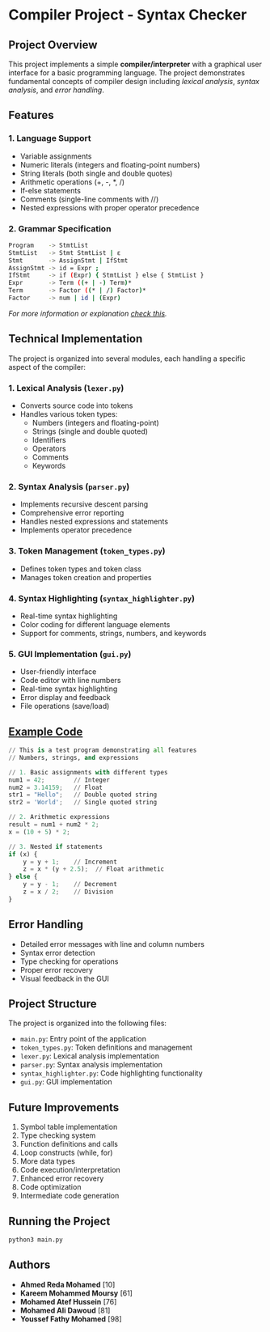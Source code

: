 # Compiler Project - Syntax Checker

## Project Overview

This project implements a simple **compiler/interpreter** with a graphical user interface for a basic programming language. The project demonstrates fundamental concepts of compiler design including _lexical analysis_, _syntax analysis_, and _error handling_.

## Features

### 1. Language Support

- Variable assignments
- Numeric literals (integers and floating-point numbers)
- String literals (both single and double quotes)
- Arithmetic operations (+, -, \*, /)
- If-else statements
- Comments (single-line comments with //)
- Nested expressions with proper operator precedence

### 2. Grammar Specification

```bash
Program    -> StmtList
StmtList   -> Stmt StmtList | ε
Stmt       -> AssignStmt | IfStmt
AssignStmt -> id = Expr ;
IfStmt     -> if (Expr) { StmtList } else { StmtList }
Expr       -> Term ((+ | -) Term)*
Term       -> Factor ((* | /) Factor)*
Factor     -> num | id | (Expr)
```

_For more information or explanation [check this](./grammar_rules.md)._

## Technical Implementation

The project is organized into several modules, each handling a specific aspect of the compiler:

### 1. Lexical Analysis (`lexer.py`)

- Converts source code into tokens
- Handles various token types:
  - Numbers (integers and floating-point)
  - Strings (single and double quoted)
  - Identifiers
  - Operators
  - Comments
  - Keywords

### 2. Syntax Analysis (`parser.py`)

- Implements recursive descent parsing
- Comprehensive error reporting
- Handles nested expressions and statements
- Implements operator precedence

### 3. Token Management (`token_types.py`)

- Defines token types and token class
- Manages token creation and properties

### 4. Syntax Highlighting (`syntax_highlighter.py`)

- Real-time syntax highlighting
- Color coding for different language elements
- Support for comments, strings, numbers, and keywords

### 5. GUI Implementation (`gui.py`)

- User-friendly interface
- Code editor with line numbers
- Real-time syntax highlighting
- Error display and feedback
- File operations (save/load)

## [Example Code](./example.txt)

```python
// This is a test program demonstrating all features
// Numbers, strings, and expressions

// 1. Basic assignments with different types
num1 = 42;        // Integer
num2 = 3.14159;   // Float
str1 = "Hello";   // Double quoted string
str2 = 'World';   // Single quoted string

// 2. Arithmetic expressions
result = num1 + num2 * 2;
x = (10 + 5) * 2;

// 3. Nested if statements
if (x) {
    y = y + 1;    // Increment
    z = x * (y + 2.5);  // Float arithmetic
} else {
    y = y - 1;    // Decrement
    z = x / 2;    // Division
}
```

## Error Handling

- Detailed error messages with line and column numbers
- Syntax error detection
- Type checking for operations
- Proper error recovery
- Visual feedback in the GUI

## Project Structure

The project is organized into the following files:

- `main.py`: Entry point of the application
- `token_types.py`: Token definitions and management
- `lexer.py`: Lexical analysis implementation
- `parser.py`: Syntax analysis implementation
- `syntax_highlighter.py`: Code highlighting functionality
- `gui.py`: GUI implementation

## Future Improvements

1. Symbol table implementation
2. Type checking system
3. Function definitions and calls
4. Loop constructs (while, for)
5. More data types
6. Code execution/interpretation
7. Enhanced error recovery
8. Code optimization
9. Intermediate code generation

## Running the Project

```bash
python3 main.py
```

## Authors

- **Ahmed Reda Mohamed** [10]
- **Kareem Mohammed Moursy** [61]
- **Mohamed Atef Hussein** [76]
- **Mohamed Ali Dawoud** [81]
- **Youssef Fathy Mohamed** [98]
